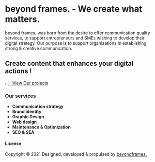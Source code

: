 # beyond frames. - We create what matters.
beyond frames. was born from the desire to offer communication quality services, to support entrepreneurs and SMEs wishing to develop their digital strategy. Our purpose is to support organizations in establishing strong & creative communication.

## Create content that enhances your digital actions !
👉🏻[View Our projects](file:///home/geraldine/Documents/Directory/beyondframes_00/theme/portfolio.html/)
### Our services
* **Communication strategy**
* **Brand identity**
* **Graphic Design**
* **Web design**
* **Maintenance & Optimization**
* **SEO & SEA**

#### License
Copyright &copy; 2021 Designed, developed &amp; propulsed by [beyondframes.](https://beyondframes.fr)